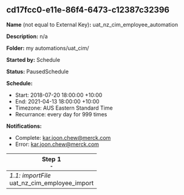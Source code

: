 ## cd17fcc0-e11e-86f4-6473-c12387c32396

**Name** (not equal to External Key)**:** uat_nz_cim_employee_automation

**Description:** n/a

**Folder:** my automations/uat_cim/

**Started by:** Schedule

**Status:** PausedSchedule

**Schedule:**

* Start: 2018-07-20 18:00:00 +10:00
* End: 2021-04-13 18:00:00 +10:00
* Timezone: AUS Eastern Standard Time
* Recurrance: every day for 999 times

**Notifications:**

* Complete: kar.joon.chew@merck.com
* Error: kar.joon.chew@merck.com

| Step 1<br>_<small>-</small>_ |
| --- |
| _1.1: importFile_<br>uat_nz_cim_employee_import |
